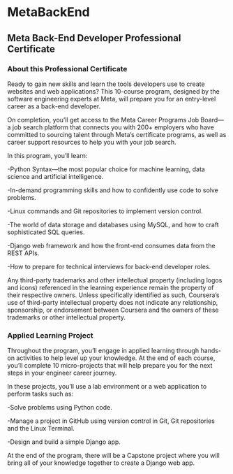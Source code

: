 # MetaBackEnd
## Meta Back-End Developer Professional Certificate

### About this Professional Certificate

Ready to gain new skills and learn the tools developers use to create websites and web applications? This 10-course program, designed by the software engineering experts at  Meta, will prepare you for an entry-level career as a back-end developer. 

On completion, you’ll get access to the Meta Career Programs Job Board—a job search platform that connects you with 200+ employers who have committed to sourcing talent through Meta’s certificate programs, as well as career support resources to help you with your job search.

In this program, you’ll learn:

-Python Syntax—the most popular choice for machine learning, data science and artificial intelligence.

-In-demand programming skills and how to confidently use code to solve problems. 

-Linux commands and Git repositories to implement version control.

-The world of data storage and databases using MySQL, and how to craft sophisticated SQL queries. 

-Django web framework and how the front-end consumes data from the REST APIs. 

-How to prepare for technical interviews for back-end developer roles.

Any third-party trademarks and other intellectual property (including logos and icons) referenced in the learning experience remain the property of their respective owners. Unless specifically identified as such, Coursera’s use of third-party intellectual property does not indicate any relationship, sponsorship, or endorsement between Coursera and the owners of these trademarks or other intellectual property.

### Applied Learning Project

Throughout the program, you’ll engage in applied learning through hands-on activities to help level up your knowledge. At the end of each course, you’ll complete 10 micro-projects that will help prepare you for the next steps in your engineer career journey. 

In these projects, you’ll use a lab environment or a web application to perform tasks such as:   

-Solve problems using Python code. 

-Manage a project in GitHub using version control in Git, Git repositories and the Linux Terminal. 

-Design and build a simple Django app. 

At the end of the program, there will be a Capstone project where you will bring all of your knowledge together to create a Django web app.

